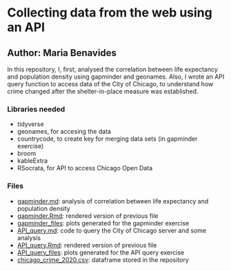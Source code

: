 # Collecting data from the web using an API

## Author: Maria Benavides 

In this repository, I, first, analysed the correlation between life expectancy and population density using gapminder and geonames. Also, I 
wrote an API query function to access data of the City of Chicago, to understand how crime changed after the shelter-in-place measure was established. 

### Libraries needed

* tidyverse
* geonames, for accesing the data
* countrycode, to create key for merging data sets (in gapminder exercise)
* broom
* kableExtra
* RSocrata, for API to access Chicago Open Data  

### Files

* [gapminder.md](gapminder.md): analysis of correlation between life expectancy and population density
* [gapminder.Rmd](gapminder.Rmd): rendered version of previous file
* [gapminder_files](gapminder_files): plots generated for the gapminder exercise
* [API_query.md](API_query.md): code to query the City of Chicago server and some analysis
* [API_query.Rmd](API_query.Rmd): rendered version of previous file
* [API_query_files](API_query): plots generated for the API query exercise
* [chicago_crime_2020.csv](chicago_crime_2020.csv): dataframe stored in the repository
